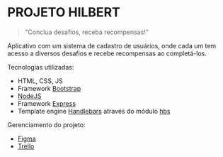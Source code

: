# PROJETO HILBERT

> "Conclua desafios, receba recompensas!"

Aplicativo com um sistema de cadastro de usuários, onde cada um tem acesso a diversos desafios e recebe recompensas ao completá-los.

Tecnologias utilizadas:
- HTML, CSS, JS
- Framework [Bootstrap](https://getbootstrap.com/)
- [NodeJS](https://nodejs.org/)
- Framework [Express](https://expressjs.com/)
- Template engine [Handlebars](https://handlebarsjs.com/) através do módulo [hbs](https://www.npmjs.com/package/hbs)

Gerenciamento do projeto:
- [Figma](https://www.figma.com/)
- [Trello](https://trello.com/)
